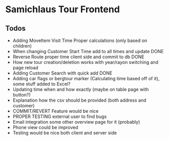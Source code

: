 # Samichlaus Tour Frontend

## Todos
- Adding MoveItem Visit Time Proper calculations (only based on children)
- When changing Customer Start Time add to all times and update DONE
- Reverse Route proper time client side and commit to db DONE
- How new tour creation/deletion works with year/rayon switching and page reload
- Adding Customer Search with quick add DONE
- Adding car flags or bergtour marker (Calculating time based off of it), some stuff added to Excel?
- Updating time when and how exactly (maybe on table page with button?)
- Explanation how the csv should be provided (both address and customer)
- COMMIT/REVERT Feature would be nice
- PROPER TESTING external user to find bugs
- Email integration some other overview page for it (probably)
- Phone view could be improved
- Testing would be nice both client and server side

